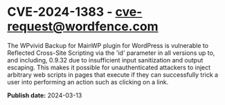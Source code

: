 # CVE-2024-1383 - cve-request@wordfence.com

The WPvivid Backup for MainWP plugin for WordPress is vulnerable to Reflected Cross-Site Scripting via the 'id' parameter in all versions up to, and including, 0.9.32 due to insufficient input sanitization and output escaping. This makes it possible for unauthenticated attackers to inject arbitrary web scripts in pages that execute if they can successfully trick a user into performing an action such as clicking on a link.

**Publish date:** 2024-03-13
